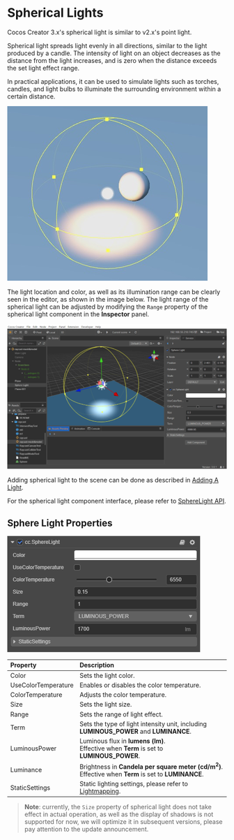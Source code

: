 # Spherical Lights

Cocos Creator 3.x's spherical light is similar to v2.x's point light.

Spherical light spreads light evenly in all directions, similar to the light produced by a candle. The intensity of light on an object decreases as the distance from the light increases, and is zero when the distance exceeds the set light effect range.

In practical applications, it can be used to simulate lights such as torches, candles, and light bulbs to illuminate the surrounding environment within a certain distance.

![sphere-light-edit](spherelight/sphere-light.jpg)

The light location and color, as well as its illumination range can be clearly seen in the editor, as shown in the image below. The light range of the spherical light can be adjusted by modifying the `Range` property of the spherical light component in the **Inspector** panel.

![sphere-light-edit](spherelight/sphere-light-edit.png)

Adding spherical light to the scene can be done as described in [Adding A Light](index.md#adding-a-light).

For the spherical light component interface, please refer to [SphereLight API](__APIDOC__/en/classes/component_light.spherelight.html).

## Sphere Light Properties

![image](spherelight/sphere-light-prop.png)

| Property | Description |
| :---- | :---- |
| Color | Sets the light color. |
| UseColorTemperature | Enables or disables the color temperature. |
| ColorTemperature |Adjusts the color temperature.|
| Size | Sets the light size. |
| Range | Sets the range of light effect. |
| Term | Sets the type of light intensity unit, including **LUMINOUS_POWER** and **LUMINANCE**.
| LuminousPower | Luminous flux in **lumens (lm)**.<br>Effective when **Term** is set to **LUMINOUS_POWER**. |
| Luminance | Brightness in **Candela per square meter (cd/m<sup>2</sup>)**.<br>Effective when **Term** is set to **LUMINANCE**. |
| StaticSettings | Static lighting settings, please refer to [Lightmapping](../lightmap.md). |

> **Note**: currently, the `Size` property of spherical light does not take effect in actual operation, as well as the display of shadows is not supported for now, we will optimize it in subsequent versions, please pay attention to the update announcement.
